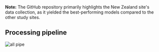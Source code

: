 **Note:** The GitHub repository primarily highlights the New Zealand site's data collection, as it yielded the best-performing models compared to the other study sites.

## Processing pipeline
![all pipe](https://github.com/Narmilan-A/Remote-Weed-detection/assets/140802455/c5182050-3e09-4de0-bd99-4e67a026c9cb)

